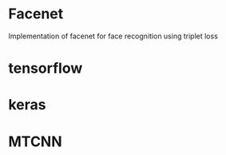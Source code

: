 # Facenet
Implementation of facenet for face recognition using triplet loss
# tensorflow
# keras
# MTCNN
